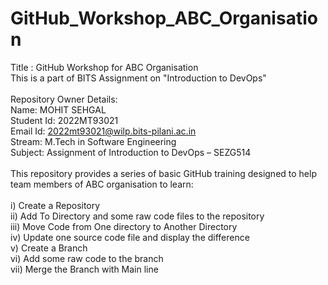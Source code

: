 # GitHub_Workshop_ABC_Organisation
Title : GitHub Workshop for ABC Organisation <br />
This is a part of BITS Assignment on "Introduction to DevOps" <br />
<br />
Repository Owner Details: <br />
Name: MOHIT SEHGAL <br />
Student Id: 2022MT93021 <br />
Email Id: 2022mt93021@wilp.bits-pilani.ac.in <br />
Stream: M.Tech in Software Engineering <br />
Subject: Assignment of Introduction to DevOps – SEZG514 <br />
<br />
This repository provides a series of basic GitHub training designed to help team members of ABC organisation to learn: <br />
<br />
i) Create a Repository <br />
ii) Add To Directory and some raw code files to the repository <br />
iii) Move Code from One directory to Another Directory <br />
iv) Update one source code file and display the difference <br />
v) Create a Branch <br />
vi) Add some raw code to the branch <br />
vii) Merge the Branch with Main line <br />
